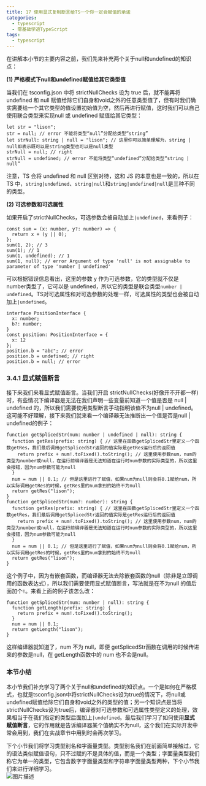 ```yaml
---
title: 17 使用显式复制断言给TS一个你一定会赋值的承诺
categories: 
  - typescript
  - 零基础学透TypeScript
tags: 
  - typescript
---
```


在讲解本小节的主要内容之前，我们先来补充两个关于null和undefined的知识点：

**(1) 严格模式下null和undefined赋值给其它类型值**

当我们在 tsconfig.json 中将 strictNullChecks 设为 true 后，就不能再将undefined 和 null 赋值给除它们自身和void之外的任意类型值了，但有时我们确实需要给一个其它类型的值设置初始值为空，然后再进行赋值，这时我们可以自己使用联合类型来实现null 或 undefined 赋值给其它类型：

``` {.language-typescript}
let str = "lison";
str = null; // error 不能将类型“null”分配给类型“string”
let strNull: string | null = "lison"; // 这里你可以简单理解为，string | null即表示既可以是string类型也可以是null类型
strNull = null; // right
strNull = undefined; // error 不能将类型“undefined”分配给类型“string | null”
```

注意，TS 会将 undefined 和 null 区别对待，这和 JS
的本意也是一致的，所以在 TS
中，`string|undefined`、`string|null`和`string|undefined|null`是三种不同的类型。

**(2) 可选参数和可选属性**

如果开启了strictNullChecks，可选参数会被自动加上`|undefined`，来看例子：

``` {.language-typescript}
const sum = (x: number, y?: number) => {
  return x + (y || 0);
};
sum(1, 2); // 3
sum(1); // 1
sum(1, undefined); // 1
sum(1, null); // error Argument of type 'null' is not assignable to parameter of type 'number | undefined'
```

可以根据错误信息看出，这里的参数 y 作为可选参数，它的类型就不仅是 number类型了，它可以是 undefined，所以它的类型是联合类型`number | undefined`。TS对可选属性和对可选参数的处理一样，可选属性的类型也会被自动加上`|undefined`。

``` {.language-typescript}
interface PositionInterface {
  x: number;
  b?: number;
}
const position: PositionInterface = {
  x: 12
};
position.b = "abc"; // error
position.b = undefined; // right
position.b = null; // error
```

### 3.4.1 显式赋值断言

接下来我们来看显式赋值断言。当我们开启 strictNullChecks(好像开不开都一样)时，有些情况下编译器是无法在我们声明一些变量前知道一个值是否是 null | undefined 的，所以我们需要使用类型断言手动指明该值不为null | undefined。这可能不好理解，接下来我们就来看一个编译器无法推断出一个值是否是null | undefined的例子：

``` {.language-typescript}
function getSplicedStr(num: number | undefined | null): string {
  function getRes(prefix: string) { // 这里在函数getSplicedStr里定义一个函数getRes，我们最后调用getSplicedStr返回的值实际是getRes运行后的返回值
    return prefix + num!.toFixed().toString(); // 这里使用参数num，num的类型为number或null，在运行前编译器是无法知道在运行时num参数的实际类型的，所以这里会报错，因为num参数可能为null
  }
  num = num || 0.1; // 但是这里进行了赋值，如果num为null则会将0.1赋给num，所以实际调用getRes的时候，getRes里的num拿到的始终不为null
  return getRes("lison");
}
function getSplicedStr(num?: number): string {
  function getRes(prefix: string) { // 这里在函数getSplicedStr里定义一个函数getRes，我们最后调用getSplicedStr返回的值实际是getRes运行后的返回值
    return prefix + num!.toFixed().toString(); // 这里使用参数num，num的类型为number或null，在运行前编译器是无法知道在运行时num参数的实际类型的，所以这里会报错，因为num参数可能为null
  }
  num = num || 0.1; // 但是这里进行了赋值，如果num为null则会将0.1赋给num，所以实际调用getRes的时候，getRes里的num拿到的始终不为null
  return getRes("lison");
}
```

这个例子中，因为有嵌套函数，而编译器无法去除嵌套函数的null（除非是立即调用的函数表达式），所以我们需要使用显式赋值断言，写法就是在不为null 的值后面加个`!`。来看上面的例子该怎么改：

``` {.language-typescript}
function getSplicedStr(num: number | null): string {
  function getLength(prefix: string) {
    return prefix + num!.toFixed().toString();
  }
  num = num || 0.1;
  return getLength("lison");
}
```

这样编译器就知道了，num 不为 null，即便 getSplicedStr函数在调用的时候传进来的参数是null，在 getLength函数中的 num 也不会是null。

### 本节小结

本小节我们补充学习了两个关于null和undefined的知识点。一个是如何在严格模式，也就是tsconfig.json中将strictNullChecks设为true的情况下，将null或undefined赋值给除它们自身和void之外的类型的值；另一个知识点是当将strictNullChecks设为true后，编译器对可选参数和可选属性类型定义的处理，效果相当于在我们指定的类型后面加上`|undefined`。最后我们学习了如何使用**显式赋值断言**，它的作用就是告诉编译器某个值确实不为null，这个我们在实际开发中常会用到，我们在实战章节中用到时会再次学习。

下个小节我们将学习类型别名和字面量类型。类型别名我们在前面简单接触过，它的语法类似赋值语句，只不过赋的不是具体的值，而是一个类型；字面量类型我们称它为单一的类型，它包含数字字面量类型和字符串字面量类型两种，下个小节我们来进行详细学习。\
 ![图片描述](http://img.mukewang.com/5d0343240001943716000230.jpg)

